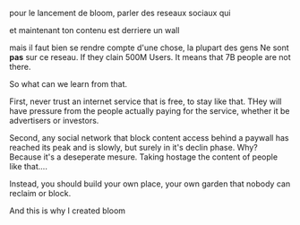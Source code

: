 pour le lancement de bloom,
parler des reseaux sociaux qui


et maintenant ton contenu est derriere un wall

mais il faut bien se rendre compte d'une chose, la plupart des gens Ne sont **pas** sur ce reseau. If they clain 500M Users. It means that 7B people are not there.




So what can we learn from that.

First, never trust an internet service that is free, to stay like that. THey will have pressure from the people actually paying for the service, whether it be advertisers or investors.

Second, any social network that block content access behind a paywall has reached its peak and is slowly, but surely in it's declin phase. Why? Because it's a deseperate mesure. Taking hostage the content of people like that....


Instead, you should build your own place, your own garden that nobody can reclaim or block.

And this is why I created bloom
